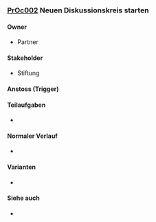 
### [PrOc002](https://github.com/PolitAktiv/politaktiv-requirements/tree/master/de/processes/PrOc002.md) Neuen Diskussionskreis starten


#### Owner
 * Partner


#### Stakeholder
 * Stiftung


#### Anstoss (Trigger)

#### Teilaufgaben
*


#### Normaler Verlauf
 * 


#### Varianten
 * 


#### Siehe auch
*
